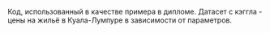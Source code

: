 Код, использованный в качестве примера в дипломе. 
Датасет с кэггла - цены на жильё в Куала-Лумпуре в зависимости от параметров.
